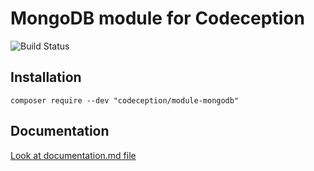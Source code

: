 # MongoDB module for Codeception

![Build Status](https://github.com/Codeception/module-mongodb/workflows/CI/badge.svg)

## Installation

```
composer require --dev "codeception/module-mongodb"
```

## Documentation

<a href="documentation.md">Look at documentation.md file</a>
